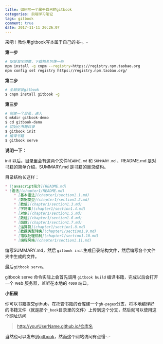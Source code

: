 ```yaml
---
title: 如何写一个属于自己的gitbook
categories: 前端学习笔记
tags: gitbook
comment: true
date: 2017-11-11 20:26:07
---
```

来吧！教你用gitbook写本属于自己的书-。-

<!-- more -->

**第一步**
```bash
# 安装淘宝镜像，下载相关包快一些
npm install -g cnpm --registry=https://registry.npm.taobao.org
npm config set registry https://registry.npm.taobao.org/
```

**第二步**
```bash
# 全局安装gitbook
$ cnpm install gitbook -g
```

**第三步**
```bash
# 创建一个目录，进入
$ mkdir gitbook-demo
$ cd gitbook-demo
# 初始化书籍目录
$ gitbook init 
# 编译书籍
$ gitbook serve 
```

**说明一下：**

init 以后，目录里会有这两个文件`README.md` 和 `SUMMARY.md` ，README.md 是对书籍的简单介绍，SUMMARY.md 是书籍的目录结构。

目录结构长这样：

```md
* [javascript简介](README.md)
* [语法](chapter1/README.md)
    * [基本语法](chapter1/section1.1.md)
    * [数据类型](chapter1/section1.2.md)
    * [数值](chapter1/section1.3.md)
    * [字符串](chapter1/section1.4.md)
    * [对象](chapter1/section1.5.md)
    * [数组](chapter1/section1.6.md)
    * [函数](chapter1/section1.7.md)
    * [运算符](chapter1/section1.8.md)
    * [数据类型转换](chapter1/section1.9.md)
    * [错误处理机制](chapter1/section1.10.md)
    * [编程风格](chapter1/section1.11.md)
```

编写SUMMARY.md，然后 `gitbook init`生成目录结构文件，然后编写各个文件夹中生成的文件。

最后`gitbook serve`。

gitbook serve 命令实际上会首先调用 `gitbook build` 编译书籍，完成以后会打开一个 web 服务器，监听在本地的 `4000` 端口。

**小拓展**

你可以书籍提交github，在托管书籍的仓库建一个`gh-pages`分支，将本地编译好的书籍文件（就是那个`_book`目录里的文件）上传到这个分支，然后就可以使用这个网址访问

> http://yourUserName.github.io/仓库名

当然也可以发布到[gitbook](https://www.gitbook.com/)，然而这个网站访问有点慢-.-

